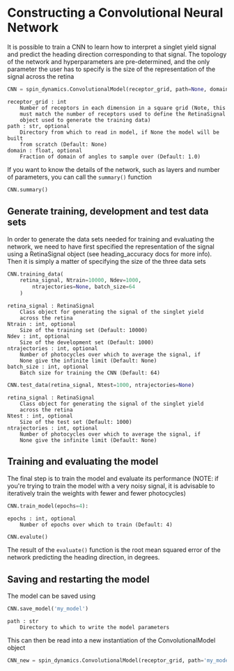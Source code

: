 # Constructing a Convolutional Neural Network
It is possible to train a CNN to learn how to interpret a singlet yield signal and predict the heading direction corresponding to that signal. The topology of the network and hyperparameters are pre-determined, and the only parameter the user has to specify is the size of the representation of the signal across the retina
```python
CNN = spin_dynamics.ConvolutionalModel(receptor_grid, path=None, domain=1.0)
```
```
receptor_grid : int
    Number of receptors in each dimension in a square grid (Note, this
    must match the number of receptors used to define the RetinaSignal                               
    object used to generate the training data)
path : str, optional
    Directory from which to read in model, if None the model will be built
    from scratch (Default: None)
domain : float, optional
    Fraction of domain of angles to sample over (Default: 1.0)
```
If you want to know the details of the network, such as layers and number of parameters, you can call the `summary()` function
```python
CNN.summary()
```

## Generate training, development and test data sets
In order to generate the data sets needed for training and evaluating the network, we need to have first specified the representation of the signal using a RetinaSignal object (see heading_accuracy docs for more info). Then it is simply a matter of specifying the size of the three data sets
```python
CNN.training_data(
	retina_signal, Ntrain=10000, Ndev=1000,                                      
        ntrajectories=None, batch_size=64
	)
```
```
retina_signal : RetinaSignal                                                                     
    Class object for generating the signal of the singlet yield
    across the retina
Ntrain : int, optional                                                                           
    Size of the training set (Default: 10000)                                                    
Ndev : int, optional
    Size of the development set (Default: 1000)
ntrajectories : int, optional                                                                    
    Number of photocycles over which to average the signal, if                                   
    None give the infinite limit (Default: None)                                                 
batch_size : int, optional
    Batch size for training the CNN (Default: 64)
```
```python
CNN.test_data(retina_signal, Ntest=1000, ntrajectories=None)
```
```
retina_signal : RetinaSignal
    Class object for generating the signal of the singlet yield
    across the retina
Ntest : int, optional
    Size of the test set (Default: 1000)
ntrajectories : int, optional
    Number of photocycles over which to average the signal, if
    None give the infinite limit (Default: None)
```

## Training and evaluating the model
The final step is to train the model and evaluate its performance (NOTE: if you're trying to train the model with a very noisy signal, it is advisable to iteratively train the weights with fewer and fewer photocycles)
```python
CNN.train_model(epochs=4):
```
```
epochs : int, optional
    Number of epochs over which to train (Default: 4)
```
```python
CNN.evalute()
```
The result of the `evaluate()` function is the root mean squared error of the network predicting the heading direction, in degrees.

## Saving and restarting the model
The model can be saved using
```python
CNN.save_model('my_model')
```
```
path : str
    Directory to which to write the model parameters
```
This can then be read into a new instantiation of the ConvolutionalModel object
```python
CNN_new = spin_dynamics.ConvolutionalModel(receptor_grid, path='my_model')
```

